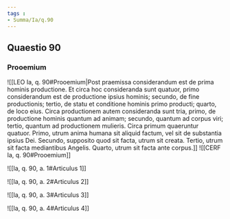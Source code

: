```yaml
---
tags : 
- Summa/Ia/q.90
---
```


## Quaestio 90

### Prooemium

![[LEO Ia, q. 90#Prooemium|Post praemissa considerandum est de prima hominis productione. Et circa hoc consideranda sunt quatuor, primo considerandum est de productione ipsius hominis; secundo, de fine productionis; tertio, de statu et conditione hominis primo producti; quarto, de loco eius. Circa productionem autem consideranda sunt tria, primo, de productione hominis quantum ad animam; secundo, quantum ad corpus viri; tertio, quantum ad productionem mulieris. Circa primum quaeruntur quatuor. Primo, utrum anima humana sit aliquid factum, vel sit de substantia ipsius Dei. Secundo, supposito quod sit facta, utrum sit creata. Tertio, utrum sit facta mediantibus Angelis. Quarto, utrum sit facta ante corpus.]]
![[CERF Ia, q. 90#Prooemium]]

![[Ia, q. 90, a. 1#Articulus 1]]

![[Ia, q. 90, a. 2#Articulus 2]]

![[Ia, q. 90, a. 3#Articulus 3]]

![[Ia, q. 90, a. 4#Articulus 4]]

